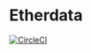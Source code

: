 # Etherdata

[![CircleCI](https://circleci.com/gh/okamilab/etherdata-ui/tree/master.svg?style=svg)](https://circleci.com/gh/okamilab/etherdata-ui/tree/master)